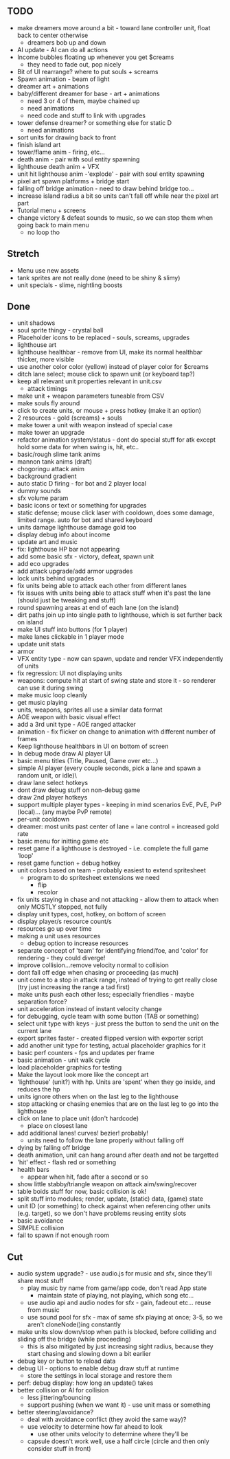 ## TODO
- make dreamers move around a bit - toward lane controller unit, float back to center otherwise
    - dreamers bob up and down
- AI update - AI can do all actions
- Income bubbles floating up whenever you get $creams
    - they need to fade out, pop nicely
- Bit of UI rearrange? where to put souls + screams
- Spawn animation - beam of light
- dreamer art + animations
- baby/different dreamer for base - art + animations
    - need 3 or 4 of them, maybe chained up
    - need animations
    - need code and stuff to link with upgrades
- tower defense dreamer? or something else for static D
    - need animations
- sort units for drawing back to front
- finish island art
- tower/flame anim - firing, etc...
- death anim - pair with soul entity spawning
- lighthouse death anim + VFX
- unit hit lighthouse anim -'explode' - pair with soul entity spawning
- pixel art spawn platforms + bridge start
- falling off bridge animation - need to draw behind bridge too...
- increase island radius a bit so units can't fall off while near the pixel art part
- Tutorial menu + screens
- change victory & defeat sounds to music, so we can stop them when going back to main menu
    - no loop tho

## Stretch
- Menu use new assets
- tank sprites are not really done (need to be shiny & slimy)
- unit specials - slime, nightling boosts

## Done
- unit shadows
- soul sprite thingy - crystal ball
- Placeholder icons to be replaced - souls, screams, upgrades
- lighthouse art
- lighthouse healthbar - remove from UI, make its normal healthbar thicker, more visible
- use another color color (yellow) instead of player color for $creams
- ditch lane select; mouse click to spawn unit (or keyboard tap?)
- keep all relevant unit properties relevant in unit.csv
    - attack timings
- make unit + weapon parameters tuneable from CSV
- make souls fly around
- click to create units, or mouse + press hotkey (make it an option)
- 2 resources - gold (screams) + souls
- make tower a unit with weapon instead of special case
- make tower an upgrade
- refactor animation system/status - dont do special stuff for atk except hold some data for when swing is, hit, etc..
- basic/rough slime tank anims
- mannon tank anims (draft)
- chogoringu attack anim
- background gradient
- auto static D firing - for bot and 2 player local
- dummy sounds
- sfx volume param
- basic icons or text or something for upgrades
- static defense; mouse click laser with cooldown, does some damage, limited range. auto for bot and shared keyboard
- units damage lighthouse damage gold too
- display debug info about income
- update art and music
- fix: lighthouse HP bar not appearing
- add some basic sfx - victory, defeat, spawn unit
- add eco upgrades
- add attack upgrade/add armor upgrades
- lock units behind upgrades
- fix units being able to attack each other from different lanes
- fix issues with units being able to attack stuff when it's past the lane (should just be tweaking and stuff)
- round spawning areas at end of each lane (on the island)
- dirt paths join up into single path to lighthouse, which is set further back on island
- make UI stuff into buttons (for 1 player)
- make lanes clickable in 1 player mode
- update unit stats
- armor
- VFX entity type - now can spawn, update and render VFX independently of units
- fix regression: UI not displaying units
- weapons: compute hit at start of swing state and store it - so renderer can use it during swing
- make music loop cleanly
- get music playing
- units, weapons, sprites all use a similar data format
- AOE weapon with basic visual effect
- add a 3rd unit type - AOE ranged attacker
- animation - fix flicker on change to animation with different number of frames
- Keep lighthouse healthbars in UI on bottom of screen
- In debug mode draw AI player UI
- basic menu titles (Title, Paused, Game over etc...)
- simple AI player (every couple seconds, pick a lane and spawn a random unit, or idle)\
- draw lane select hotkeys
- dont draw debug stuff on non-debug game
- draw 2nd player hotkeys
- support multiple player types - keeping in mind scenarios EvE, PvE, PvP (local)... (any maybe PvP remote)
- per-unit cooldown
- dreamer: most units past center of lane = lane control = increased gold rate
- basic menu for initting game etc
- reset game if a lighthouse is destroyed - i.e. complete the full game 'loop'
- reset game function + debug hotkey
- unit colors based on team - probably easiest to extend spritesheet
    - program to do spritesheet extensions we need
        - flip
        - recolor
- fix units staying in chase and not attacking - allow them to attack when only MOSTLY stopped, not fully
- display unit types, cost, hotkey, on bottom of screen
- display player/s resource count/s
- resources go up over time
- making a unit uses resources
    - debug option to increase resources
- separate concept of 'team' for identifying friend/foe, and 'color' for rendering - they could diverge!
- improve collision...remove velocity normal to collision
- dont fall off edge when chasing or proceeding (as much)
- unit come to a stop in attack range, instead of trying to get really close (try just increasing the range a tad first)
- make units push each other less; especially friendlies - maybe separation force?
- unit acceleration instead of instant velocity change
- for debugging, cycle team with some button (TAB or something)
- select unit type with keys - just press the button to send the unit on the current lane
- export sprites faster - created flipped version with exporter script
- add another unit type for testing, actual placeholder graphics for it
- basic perf counters - fps and updates per frame
- basic animation - unit walk cycle
- load placeholder graphics for testing
- Make the layout look more like the concept art
- 'lighthouse' (unit?) with hp. Units are 'spent' when they go inside, and reduces the hp
- units ignore others when on the last leg to the lighthouse
- stop attacking or chasing enemies that are on the last leg to go into the lighthouse
- click on lane to place unit (don't hardcode)
    - place on closest lane
- add additional lanes! curves! bezier! probably!
    - units need to follow the lane properly without falling off
- dying by falling off bridge
- death animation, unit can hang around after death and not be targetted
- 'hit' effect - flash red or something
- health bars
    - appear when hit, fade after a second or so
- show little stabby/triangle weapon on attack aim/swing/recover
- table boids stuff for now, basic collision is ok!
- split stuff into modules; render, update, (static) data, (game) state
- unit ID (or something) to check against when referencing other units (e.g. target), so we don't have problems reusing entity slots
- basic avoidance
- SIMPLE collision
- fail to spawn if not enough room

## Cut
- audio system upgrade? - use audio.js for music and sfx, since they'll share most stuff
    - play music by name from game/app code, don't read App state
        - maintain state of playing, not playing, which song etc...
    - use audio api and audio nodes for sfx - gain, fadeout etc... reuse from music
    - use sound pool for sfx - max of same sfx playing at once; 3-5, so we aren't cloneNode()ing constantly
- make units slow down/stop when path is blocked, before colliding and sliding off the bridge (while proceeding)
    - this is also mitigated by just increasing sight radius, because they start chasing and slowing down a bit earlier
- debug key or button to reload data
- debug UI - options to enable debug draw stuff at runtime
    - store the settings in local storage and restore them
- perf: debug display: how long an update() takes
- better collision or AI for collision
    - less jittering/bouncing
    - support pushing (when we want it) - use unit mass or something
- better steering/avoidance?
    - deal with avoidance conflict (they avoid the same way)?
    - use velocity to determine how far ahead to look
        - use other units velocity to determine where they'll be
    - capsule doesn't work well, use a half circle (circle and then only consider stuff in front)